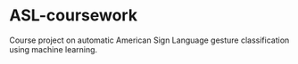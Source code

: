 # ASL-coursework
Course project on automatic American Sign Language gesture classification using machine learning.
